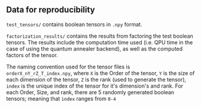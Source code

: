 ## Data for reproducibility

`test_tensors/` contains boolean tensors in `.npy` format.

`factorization_results/` contains the results from factoring the test boolean tensors. The results include the computation time used (i.e. QPU time in the case of using the quantum annealer backend), as well as the computed factors of the tensor.

The naming convention used for the tensor files is `orderX_nY_rZ_T_index.npy`, where `X` is the Order of the tensor, `Y` is the size of each dimension of the tensor, `Z` is the rank (used to generate the tensor), `index` is the unique index of the tensor for it's dimension's and rank. For each Order, Size, and rank, there are 5 randomly generated boolean tensors; meaning that `index` ranges from `0-4`
